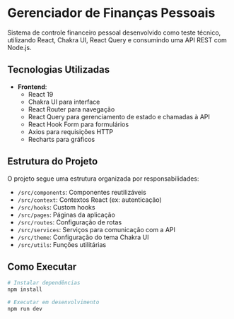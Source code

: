 # Gerenciador de Finanças Pessoais

Sistema de controle financeiro pessoal desenvolvido como teste técnico, utilizando React, Chakra UI, React Query e consumindo uma API REST com Node.js.

## Tecnologias Utilizadas

- **Frontend**:
  - React 19
  - Chakra UI para interface
  - React Router para navegação
  - React Query para gerenciamento de estado e chamadas à API
  - React Hook Form para formulários
  - Axios para requisições HTTP
  - Recharts para gráficos

## Estrutura do Projeto

O projeto segue uma estrutura organizada por responsabilidades:

- `/src/components`: Componentes reutilizáveis
- `/src/context`: Contextos React (ex: autenticação)
- `/src/hooks`: Custom hooks
- `/src/pages`: Páginas da aplicação
- `/src/routes`: Configuração de rotas
- `/src/services`: Serviços para comunicação com a API
- `/src/theme`: Configuração do tema Chakra UI
- `/src/utils`: Funções utilitárias



## Como Executar

```bash
# Instalar dependências
npm install

# Executar em desenvolvimento
npm run dev
```
